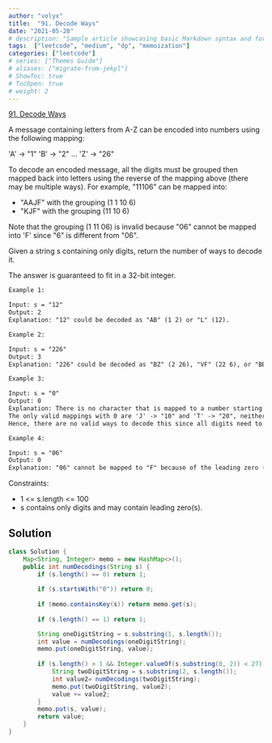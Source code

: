 ```yaml
---
author: "volyx"
title:  "91. Decode Ways"
date: "2021-05-20"
# description: "Sample article showcasing basic Markdown syntax and formatting for HTML elements."
tags:  ["leetcode", "medium", "dp", "memoization"]
categories: ["leetcode"]
# series: ["Themes Guide"]
# aliases: ["migrate-from-jekyl"]
# ShowToc: true
# TocOpen: true
# weight: 2
---
```


[91. Decode Ways](https://leetcode.com/problems/decode-ways/)

A message containing letters from A-Z can be encoded into numbers using the following mapping:

'A' -> "1"
'B' -> "2"
...
'Z' -> "26"

To decode an encoded message, all the digits must be grouped then mapped back into letters using the reverse of the mapping above (there may be multiple ways). For example, "11106" can be mapped into:

- "AAJF" with the grouping (1 1 10 6)
- "KJF" with the grouping (11 10 6)

Note that the grouping (1 11 06) is invalid because "06" cannot be mapped into 'F' since "6" is different from "06".

Given a string s containing only digits, return the number of ways to decode it.

The answer is guaranteed to fit in a 32-bit integer.

```txt
Example 1:

Input: s = "12"
Output: 2
Explanation: "12" could be decoded as "AB" (1 2) or "L" (12).

Example 2:

Input: s = "226"
Output: 3
Explanation: "226" could be decoded as "BZ" (2 26), "VF" (22 6), or "BBF" (2 2 6).

Example 3:

Input: s = "0"
Output: 0
Explanation: There is no character that is mapped to a number starting with 0.
The only valid mappings with 0 are 'J' -> "10" and 'T' -> "20", neither of which start with 0.
Hence, there are no valid ways to decode this since all digits need to be mapped.

Example 4:

Input: s = "06"
Output: 0
Explanation: "06" cannot be mapped to "F" because of the leading zero ("6" is different from "06").
```

Constraints:

- 1 <= s.length <= 100
- s contains only digits and may contain leading zero(s).

## Solution

```java
class Solution {
    Map<String, Integer> memo = new HashMap<>();
    public int numDecodings(String s) {
        if (s.length() == 0) return 1;
        
        if (s.startsWith("0")) return 0;
        
        if (memo.containsKey(s)) return memo.get(s);
        
        if (s.length() == 1) return 1;

        String oneDigitString = s.substring(1, s.length());
        int value = numDecodings(oneDigitString);
        memo.put(oneDigitString, value);
        
        if (s.length() > 1 && Integer.valueOf(s.substring(0, 2)) < 27) {
            String twoDigitString = s.substring(2, s.length());
            int value2= numDecodings(twoDigitString);
            memo.put(twoDigitString, value2);
            value += value2;
        }
        memo.put(s, value);
        return value;
    }
}
```
